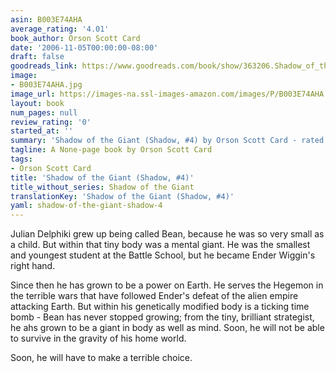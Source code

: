 ```yaml
---
asin: B003E74AHA
average_rating: '4.01'
book_author: Orson Scott Card
date: '2006-11-05T00:00:00-08:00'
draft: false
goodreads_link: https://www.goodreads.com/book/show/363206.Shadow_of_the_Giant
image:
- B003E74AHA.jpg
image_url: https://images-na.ssl-images-amazon.com/images/P/B003E74AHA.01._SCLZZZZZZZ.jpg
layout: book
num_pages: null
review_rating: '0'
started_at: ''
summary: 'Shadow of the Giant (Shadow, #4) by Orson Scott Card - rated 4.01/5 on Goodreads'
tagline: A None-page book by Orson Scott Card
tags:
- Orson Scott Card
title: 'Shadow of the Giant (Shadow, #4)'
title_without_series: Shadow of the Giant
translationKey: 'Shadow of the Giant (Shadow, #4)'
yaml: shadow-of-the-giant-shadow-4
---
```


<p>Julian Delphiki grew up being called Bean, because he was so very small as a child. But within that tiny body was a mental giant. He was the smallest and youngest student at the Battle School, but he became Ender Wiggin's right hand.<br /></p><p>Since then he has grown to be a power on Earth. He serves the Hegemon in the terrible wars that have followed Ender's defeat of the alien empire attacking Earth. But within his genetically modified body is a ticking time bomb - Bean has never stopped growing; from the tiny, brilliant strategist, he ahs grown to be a giant in body as well as mind. Soon, he will not be able to survive in the gravity of his home world.<br /></p><p>Soon, he will have to make a terrible choice.</p>
